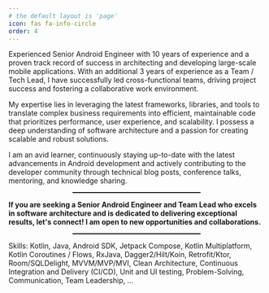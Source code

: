 ```yaml
---
# the default layout is 'page'
icon: fas fa-info-circle
order: 4
---
```


Experienced Senior Android Engineer with 10 years of experience and a proven track record of success in architecting and developing large-scale mobile applications. With an additional 3 years of experience as a Team / Tech Lead, I have successfully led cross-functional teams, driving project success and fostering a collaborative work environment.

My expertise lies in leveraging the latest frameworks, libraries, and tools to translate complex business requirements into efficient, maintainable code that prioritizes performance, user experience, and scalability. I possess a deep understanding of software architecture and a passion for creating scalable and robust solutions.

I am an avid learner, continuously staying up-to-date with the latest advancements in Android development and actively contributing to the developer community through technical blog posts, conference talks, mentoring, and knowledge sharing. 

<hr style="width:50%; margin-left:25% !important; margin-right:25% !important; height:2px;">

**If you are seeking a Senior Android Engineer and Team Lead who excels in software architecture and is dedicated to delivering exceptional results, let's connect! I am open to new opportunities and collaborations.**

<hr style="width:50%; margin-left:25% !important; margin-right:25% !important; height:2px;">

Skills: Kotlin, Java, Android SDK, Jetpack Compose, Kotlin Multiplatform, Kotlin Coroutines / Flows, RxJava, Dagger2/Hilt/Koin, Retrofit/Ktor, Room/SQLDelight, MVVM/MVP/MVI, Clean Architecture, Continuous Integration and Delivery (CI/CD), Unit and UI testing, Problem-Solving, Communication, Team Leadership, ...
